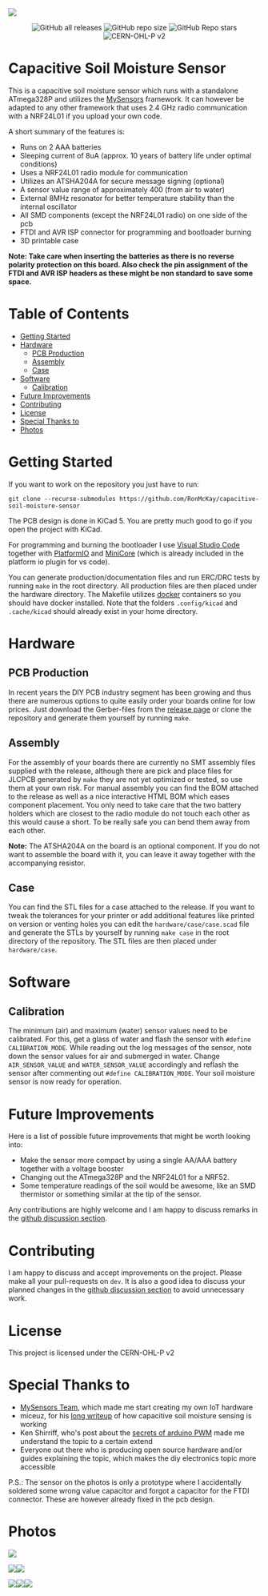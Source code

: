 <img src="photos/header-image.jpg">
<div align="center">

![GitHub all releases](https://img.shields.io/github/downloads/ronmckay/capacitive-soil-moisture-sensor/total?logo=github) ![GitHub repo size](https://img.shields.io/github/repo-size/ronmckay/capacitive-soil-moisture-sensor?logo=github) ![GitHub Repo stars](https://img.shields.io/github/stars/ronmckay/capacitive-soil-moisture-sensor?logo=github) ![CERN-OHL-P v2](https://img.shields.io/badge/license-CERN--OHL--P%20v2-brightgreen)

</div>

# Capacitive Soil Moisture Sensor

This is a capacitive soil moisture sensor which runs with a standalone ATmega328P and utilizes the [MySensors][1] framework.
It can however be adapted to any other framework that uses 2.4 GHz radio communication with a NRF24L01 if you upload your own code.

A short summary of the features is:
* Runs on 2 AAA batteries
* Sleeping current of 8uA (approx. 10 years of battery life under optimal conditions)
* Uses a NRF24L01 radio module for communication
* Utilizes an ATSHA204A for secure message signing (optional)
* A sensor value range of approximately 400 (from air to water)
* External 8MHz resonator for better temperature stability than the internal oscillator
* All SMD components (except the NRF24L01 radio) on one side of the pcb
* FTDI and AVR ISP connector for programming and bootloader burning
* 3D printable case

**Note: Take care when inserting the batteries as there is no reverse polarity protection on this board. Also check the pin assignment of the FTDI and AVR ISP headers as these might be non standard to save some space.**

# Table of Contents

- [Getting Started](#getting-started)
- [Hardware](#hardware)
    - [PCB Production](#pcb-production)
    - [Assembly](#assembly)
    - [Case](#case)
- [Software](#software)
    - [Calibration](#calibration)
- [Future Improvements](#future-improvements)
- [Contributing](#contributing)
- [License](#license)
- [Special Thanks to](#special-thanks-to)
- [Photos](#photos)

# Getting Started

If you want to work on the repository you just have to run:

    git clone --recurse-submodules https://github.com/RonMcKay/capacitive-soil-moisture-sensor

The PCB design is done in KiCad 5. You are pretty much good to go if you open the project with KiCad.

For programming and burning the bootloader I use [Visual Studio Code](https://code.visualstudio.com/)
together with [PlatformIO](https://platformio.org/) and [MiniCore](https://github.com/MCUdude/MiniCore)
(which is already included in the platform io plugin for vs code).

You can generate production/documentation files and run ERC/DRC tests by running `make` in the root directory. All production files are then placed under the hardware directory. The Makefile utilizes [docker](https://www.docker.com/) containers so you should have docker installed. Note that the folders `.config/kicad` and `.cache/kicad` should already exist in your home directory.

# Hardware
## PCB Production
In recent years the DIY PCB industry segment has been growing and thus there are numerous options to quite easily order your boards online for low prices. Just download the Gerber-files from the [release page](https://github.com/RonMcKay/capacitive-soil-moisture-sensor/releases) or clone the repository and generate them yourself by running `make`.

## Assembly
For the assembly of your boards there are currently no SMT assembly files supplied with the release, although there are pick and place files for JLCPCB generated by `make` they are not yet optimized or tested, so use them at your own risk. For manual assembly you can find the BOM attached to the release as well as a nice interactive HTML BOM which eases component placement. You only need to take care that the two battery holders which are closest to the radio module do not touch each other as this would cause a short. To be really safe you can bend them away from each other.

**Note:** The ATSHA204A on the board is an optional component. If you do not want to assemble the board with it, you can leave it away together with the accompanying resistor.

## Case
You can find the STL files for a case attached to the release. If you want to tweak the tolerances for your printer or add additional features like printed on version or venting holes you can edit the `hardware/case/case.scad` file and generate the STLs by yourself by running `make case` in the root directory of the repository. The STL files are then placed under `hardware/case`.

# Software
## Calibration
The minimum (air) and maximum (water) sensor values need to be calibrated. For this, get a glass of water and flash the sensor with `#define CALIBRATION_MODE`. While reading out the log messages of the sensor, note down the sensor values for air and submerged in water. Change `AIR_SENSOR_VALUE` and `WATER_SENSOR_VALUE` accordingly and reflash the sensor after commenting out `#define CALIBRATION_MODE`. Your soil moisture sensor is now ready for operation.

# Future Improvements

Here is a list of possible future improvements that might be worth looking into:

* Make the sensor more compact by using a single AA/AAA battery together with a voltage booster
* Changing out the ATmega328P and the NRF24L01 for a NRF52.
* Some temperature readings of the soil would be awesome, like an SMD thermistor or something similar at the tip of the sensor.

Any contributions are highly welcome and I am happy to discuss remarks in the [github discussion section](https://github.com/RonMcKay/capacitive-soil-moisture-sensor/discussions).

# Contributing

I am happy to discuss and accept improvements on the project. Please make all your pull-requests on `dev`. It is also a good idea to discuss your planned changes in the [github discussion section](https://github.com/RonMcKay/capacitive-soil-moisture-sensor/discussions) to avoid unnecessary work.

# License

This project is licensed under the CERN-OHL-P v2

# Special Thanks to

* [MySensors Team][1], which made me start creating my own IoT hardware
* miceuz, for his [long writeup](https://wemakethings.net/2012/09/26/capacitance_measurement/) of how capacitive soil moisture sensing is working
* Ken Shirriff, who's post about the [secrets of arduino PWM](http://www.righto.com/2009/07/secrets-of-arduino-pwm.html) made me understand the topic to a certain extend
* Everyone out there who is producing open source hardware and/or guides explaining the topic, which makes the diy electronics topic more accessible

P.S.: The sensor on the photos is only a prototype where I accidentally soldered some wrong value capacitor and forgot a capacitor for the FTDI connector. These are however already fixed in the pcb design.

# Photos

![](photos/example_readings.png)

![](photos/pcb_front.jpg)![](photos/pcb_back.jpg)

![](photos/prototype_01.jpg)![](photos/prototype_02.jpg)![](photos/prototype_03.jpg)

[1]: https://www.mysensors.org
